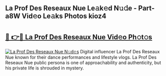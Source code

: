 ## La Prof Des Reseaux Nue Le𝚊k𝚎d N𝚞𝚍e - Part-a8W Vid𝚎o Le𝚊ks Photos kioz4

# <h2><a href="http://fb7xagy.evod.top/?m=La+Prof+Des+Reseaux+Nue">🔗 👉🔴 La Prof Des Reseaux Nue Vid𝚎o Ph𝚘t𝚘s</a></h2>

[![La Prof Des Reseaux Nue N𝚞d𝚎s](https://i.imgur.com/8V9OHl7.gif)](http://fb7xagy.evod.top/?m=La+Prof+Des+Reseaux+Nue)
Digital influencer La Prof Des Reseaux Nue known for their dance performances and lifestyle vlogs. La Prof Des Reseaux Nue public persona is one of approachability and authenticity, but his private life is shrouded in mystery. 
